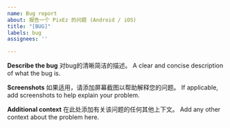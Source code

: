 ```yaml
---
name: Bug report
about: 报告一个 PixEz 的问题 (Android / iOS)
title: "[BUG]"
labels: bug
assignees: ''

---
```


**Describe the bug**
对bug的清晰简洁的描述。
A clear and concise description of what the bug is.

**Screenshots**
如果适用，请添加屏幕截图以帮助解释您的问题。
If applicable, add screenshots to help explain your problem.

**Additional context**
在此处添加有关该问题的任何其他上下文。
Add any other context about the problem here.
